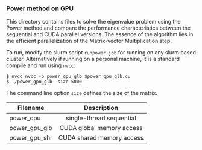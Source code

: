 ### Power method on GPU
This directory contains files to solve the eigenvalue problem using the Power method and compare the performance characteristics between the sequential and CUDA parallel versions. The essence of the algorithm lies in the efficient parallelization of the Matrix-vector Multiplication step.

To run, modify the slurm script `runpower.job` for running on any slurm based cluster. Alternatively if running on a personal machine, it is a standard compile and run using `nvcc`:

    $ nvcc nvcc -o power_gpu_glb $power_gpu_glb.cu
    $ ./power_gpu_glb -size 5000 
    
The command line option `size` defines the size of the matrix. 

| Filename    | Description |
| ------------- |:-------------:|
| power_cpu      | single-thread sequential     |
| power_gpu_glb      | CUDA global memory access     |
| power_gpu_shr      | CUDA shared memory access     |
